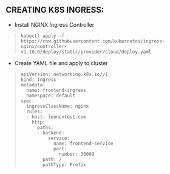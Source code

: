 ## CREATING K8S INGRESS:

- Install NGINX Ingress Controller
>     kubectl apply -f https://raw.githubusercontent.com/kubernetes/ingress-nginx/controller-v1.10.0/deploy/static/provider/cloud/deploy.yaml

- Create YAML file and apply to cluster
>     apiVersion: networking.k8s.io/v1
>     kind: Ingress
>     metadata:
>       name: frontend-ingress
>       namespace: default
>     spec:
>       ingressClassName: nginx
>       rules:
>       - host: lennontest.com
>         http:
>           paths:
>           - backend:
>               service:
>                 name: frontend-service
>                 port:
>                   number: 30000
>             path: /
>             pathType: Prefix
